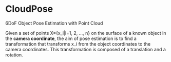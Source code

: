 # CloudPose
6DoF Object Pose Estimation with Point Cloud

Given a set of points X={x_i|i=1, 2, ..., n} on the surface of a known object in the **camera coordinate**, the aim of pose estimation is to find a transformation that transforms x_i from the object coordinates to the camera coordinates. This transformation is composed of a translation and a rotation.
